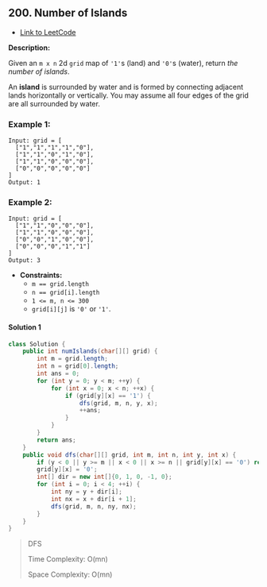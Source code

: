 ## 200. Number of Islands

- [Link to LeetCode](https://leetcode.com/problems/number-of-islands/)

**Description:**

Given an `m x n` 2d `grid` map of `'1'`s (land) and `'0'`s (water), return *the number of islands*.

An **island** is surrounded by water and is formed by connecting adjacent lands horizontally or vertically. You may assume all four edges of the grid are all surrounded by water.



<!-- tabs:start -->

### **Example 1:**

```
Input: grid = [
  ["1","1","1","1","0"],
  ["1","1","0","1","0"],
  ["1","1","0","0","0"],
  ["0","0","0","0","0"]
]
Output: 1
```



### **Example 2:**

```
Input: grid = [
  ["1","1","0","0","0"],
  ["1","1","0","0","0"],
  ["0","0","1","0","0"],
  ["0","0","0","1","1"]
]
Output: 3
```



<!-- tabs:end -->

- **Constraints:**
  - `m == grid.length`
  - `n == grid[i].length`
  - `1 <= m, n <= 300`
  - `grid[i][j]` is `'0'` or `'1'`.



<!-- tabs:start -->

#### **Solution 1**

```java
class Solution {
    public int numIslands(char[][] grid) {
        int m = grid.length;
        int n = grid[0].length;
        int ans = 0;
        for (int y = 0; y < m; ++y) {
            for (int x = 0; x < n; ++x) {
                if (grid[y][x] == '1') {
                    dfs(grid, m, n, y, x);
                    ++ans;
                }
            }
        }
        return ans;
    }
    public void dfs(char[][] grid, int m, int n, int y, int x) {
        if (y < 0 || y >= m || x < 0 || x >= n || grid[y][x] == '0') return;
        grid[y][x] = '0';
        int[] dir = new int[]{0, 1, 0, -1, 0};
        for (int i = 0; i < 4; ++i) {
            int ny = y + dir[i];
            int nx = x + dir[i + 1];
            dfs(grid, m, n, ny, nx);
        }
    }
}
```



> DFS
>
> Time Complexity: O(mn)
>
> Space Complexity: O(mn)



<!-- tabs:end -->









